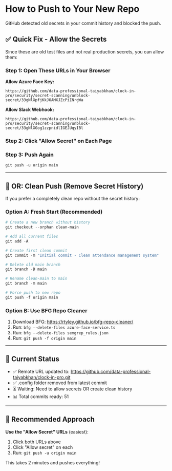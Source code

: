 # How to Push to Your New Repo

GitHub detected old secrets in your commit history and blocked the push.

## ✅ Quick Fix - Allow the Secrets

Since these are old test files and not real production secrets, you can allow them:

### Step 1: Open These URLs in Your Browser

**Allow Azure Face Key:**
```
https://github.com/data-professional-taiyabkhan/clock-in-pro/security/secret-scanning/unblock-secret/33gNlXpfjKkJOAMXJZcPiINrgWa
```

**Allow Slack Webhook:**
```
https://github.com/data-professional-taiyabkhan/clock-in-pro/security/secret-scanning/unblock-secret/33gNlXGog1zzpnidlIGEJUqyIBl
```

### Step 2: Click "Allow Secret" on Each Page

### Step 3: Push Again
```powershell
git push -u origin main
```

---

## 🔐 OR: Clean Push (Remove Secret History)

If you prefer a completely clean repo without the secret history:

### Option A: Fresh Start (Recommended)
```powershell
# Create a new branch without history
git checkout --orphan clean-main

# Add all current files
git add -A

# Create first clean commit
git commit -m "Initial commit - Clean attendance management system"

# Delete old main branch
git branch -D main

# Rename clean-main to main
git branch -m main

# Force push to new repo
git push -f origin main
```

### Option B: Use BFG Repo Cleaner
1. Download BFG: https://rtyley.github.io/bfg-repo-cleaner/
2. Run: `bfg --delete-files azure-face-service.ts`
3. Run: `bfg --delete-files semgrep_rules.json`
4. Run: `git push -f origin main`

---

## 📝 Current Status

- ✅ Remote URL updated to: https://github.com/data-professional-taiyabkhan/clock-in-pro.git
- ✅ .config folder removed from latest commit
- ⏳ Waiting: Need to allow secrets OR create clean history
- 📊 Total commits ready: 51

---

## 🎯 Recommended Approach

**Use the "Allow Secret" URLs** (easiest):
1. Click both URLs above
2. Click "Allow secret" on each
3. Run: `git push -u origin main`

This takes 2 minutes and pushes everything!

